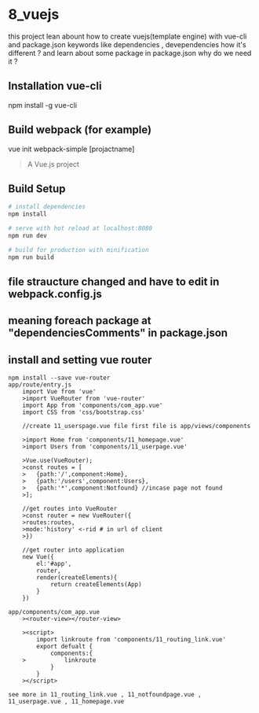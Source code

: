 # 8_vuejs

this project lean abount how to create vuejs(template engine) with vue-cli and package.json keywords 
like dependencies , devependencies how it's different ? and learn about some package in package.json
why do we need it ?

## Installation vue-cli

npm install -g vue-cli

## Build webpack (for example)

vue init webpack-simple [projactname]

> A Vue.js project

## Build Setup

``` bash
# install dependencies
npm install

# serve with hot reload at localhost:8080
npm run dev

# build for production with minification
npm run build
```

## file straucture changed and have to edit in webpack.config.js

## meaning foreach package at "dependenciesComments" in package.json

## install and setting vue router
    npm install --save vue-router
    app/route/entry.js
        import Vue from 'vue'
        >import VueRouter from 'vue-router'
        import App from 'components/com_app.vue'
        import CSS from 'css/bootstrap.css'

        //create 11_userspage.vue file first file is app/views/components

        >import Home from 'components/11_homepage.vue'
        >import Users from 'components/11_userpage.vue'

        >Vue.use(VueRouter);
        >const routes = [
        >   {path:'/',component:Home},
        >   {path:'/users',component:Users},
        >   {path:'*',component:Notfound} //incase page not found
        >];

        //get routes into VueRouter
        >const router = new VueRouter({
        >routes:routes,
        >mode:'history' <-rid # in url of client
        >})

        //get router into application
        new Vue({
            el:'#app',
            router,
            render(createElements){
                return createElements(App)
            }
        })

    app/components/com_app.vue
        ><router-view></router-view>
        
        ><script>
            import linkroute from 'components/11_routing_link.vue'
            export defualt {
                components:{
        >           linkroute
                }
            }
        ></script>
    
    see more in 11_routing_link.vue , 11_notfoundpage.vue , 11_userpage.vue , 11_homepage.vue


    
